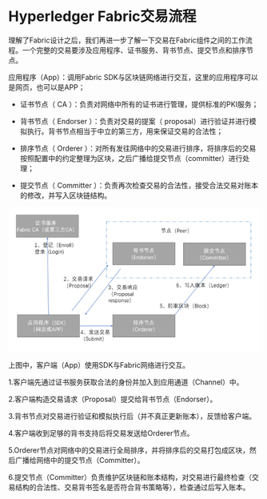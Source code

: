 Hyperledger Fabric交易流程
=============================

理解了Fabric设计之后，我们再进一步了解一下交易在Fabric组件之间的工作流程。一个完整的交易要涉及应用程序、证书服务、背书节点、提交节点和排序节点。

应用程序（App）：调用Fabric SDK与区块链网络进行交互，这里的应用程序可以是网页，也可以是APP；

- 证书节点（ CA ）：负责对网络中所有的证书进行管理，提供标准的PKI服务；

- 背书节点（ Endorser ）：负责对交易的提案（ proposal）进行验证并进行模拟执行。背书节点相当于中立的第三方，用来保证交易的合法性；

- 排序节点（ Orderer ）：对所有发往网络中的交易进行排序，将排序后的交易按照配置中的约定整理为区块，之后广播给提交节点（committer）进行处理；

- 提交节点（ Committer ）：负责再次检查交易的合法性，接受合法交易对账本的修改，并写入区块链结构。


<div align=center>


![fabric-samples](../images/fabric_workflow_of_transaction.png)
</div>

上图中，客户端（App）使用SDK与Fabric网络进行交互。

1.客户端先通过证书服务获取合法的身份并加入到应用通道（Channel）中。

2.客户端构造交易请求（Proposal）提交给背书节点（Endorser）。

3.背书节点对交易进行验证和模拟执行后（并不真正更新账本），反馈给客户端。

4.客户端收到足够的背书支持后将交易发送给Orderer节点。

5.Orderer节点对网络中的交易进行全局排序，并将排序后的交易打包成区块，然后广播给网络中的提交节点（Committer）。

6.提交节点（Committer）负责维护区块链和账本结构，对交易进行最终检查（交易结构的合法性、交易背书签名是否符合背书策略等），检查通过后写入账本。
